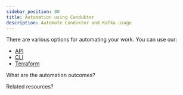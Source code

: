 ```yaml
---
sidebar_position: 80
title: Automation using Conduktor
description: Automate Conduktor and Kafka usage
---
```


There are various options for automating your work. You can use our:

- [API](../api-automation/)
- [CLI](../cli-automation/)
- [Terraform](../terraform-automation)

What are the automation outcomes?

Related resources?
